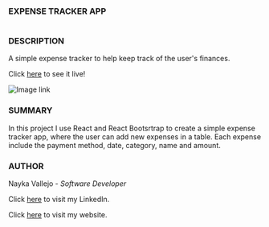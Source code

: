 ### EXPENSE TRACKER APP
#

### DESCRIPTION
A simple expense tracker to help keep track of the user's finances.

Click [here](https://main--classy-vacherin-87e25a.netlify.app/) to see it live!

![Image link](./images/expense-tracker-app-react-snip.png)

### SUMMARY
In this project I use React and React Bootsrtrap to create a simple expense tracker app, where the user can add new expenses in a table. Each expense include the payment method, date, category, name and amount.

### AUTHOR
Nayka Vallejo - _Software Developer_

Click [here](https://www.linkedin.com/in/nayka-vallejo-70044314b/) to visit my LinkedIn.

Click [here](https://imcodingdreams.github.io/personal-website/) to visit my website.